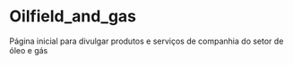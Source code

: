 # Oilfield_and_gas
Página inicial para divulgar produtos e serviços de companhia do setor de óleo e gás
